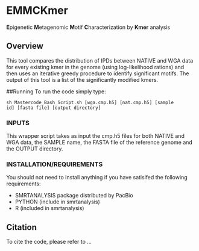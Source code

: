 EMMCKmer
========

**E**pigenetic **M**etagenomic **M**otif **C**haracterization by **Kmer** analysis

## Overview
This tool compares the distribution of IPDs between NATIVE and WGA data for every existing kmer in the genome (using log-likelihood rations) and then uses an iterative greedy procedure to identify significant motifs.  The output of this tool is a list of the significantly modified kmers.

##Running
To run the code simply type:

<code>sh Mastercode\_Bash\_Script.sh [wga.cmp.h5] [nat.cmp.h5] [sample id] [fasta file] [output directory] </code>

### INPUTS

This wrapper script takes as input the cmp.h5 files for both NATIVE and WGA data, the SAMPLE name, the FASTA file of the reference genome and the OUTPUT directory.  

### INSTALLATION/REQUIREMENTS
You should not need to install anything if you have satisifed the following requirements:

<ul>
<li>SMRTANALYSIS package distributed by PacBio </li>
<li>PYTHON (include in smrtanalysis) </li>
<li>R (included in smrtanalysis) </li>
</ul>
 
## Citation
To cite the code, please refer to ...
